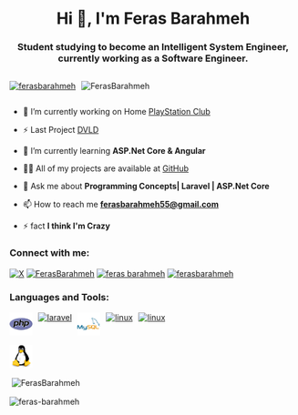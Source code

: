 <h1 align="center">Hi 👋, I'm Feras Barahmeh</h1>
<h3 align="center">Student studying to become an Intelligent System Engineer, currently working as a Software Engineer.</h3>

<div style="display: flex; gap:10px;     align-items: center;">
<p > <a href="https://twitter.com/ferasbarahmeh" target="blank"><img src="https://img.shields.io/twitter/follow/ferasbarahmeh?logo=twitter&style=for-the-badge" alt="ferasbarahmeh" /></a> </p>
<p> <img src="https://komarev.com/ghpvc/?username=ferasbarahmeh&label=Profile%20views&color=0e75b6&style=flat" alt="FerasBarahmeh" /> </p>

</div>

- 🔭 I’m currently working on Home [PlayStation Club](https://github.com/FerasBarahmeh/PlayStationHub)

- ⚡ Last Project [DVLD](https://github.com/FerasBarahmeh/DVLD)

- 🌱 I’m currently learning **ASP.Net Core & Angular**

- 👨‍💻 All of my projects are available at [GitHub](https://github.com/FerasBarahmeh)


- 💬 Ask me about **Programming Concepts| Laravel | ASP.Net Core**

- 📫 How to reach me **ferasbarahmeh55@gmail.com**

- ⚡ fact **I think I'm Crazy**

<h3 align="left">Connect with me:</h3>
<p align="left">
<!-- X -->
<a href="https://twitter.com/FerasBarahmeh" target="blank"><img align="center" src="https://about.x.com/content/dam/about-twitter/x/large-x-logo.png.twimg.1920.svg" alt="X" height="30" width="40" /></a> <!-- Linkein -->
<a href="https://linkedin.com/in/FerasBarahmeh" target="blank"><img align="center" src="https://raw.githubusercontent.com/rahuldkjain/github-profile-readme-generator/master/src/images/icons/Social/linked-in-alt.svg" alt="FerasBarahmeh" height="30" width="40" /></a> <!-- Youtube -->
<a href="https://www.youtube.com/channel/UCXpUm0ljpBMaleEoiwNGe5A" target="blank"><img align="center" src="https://raw.githubusercontent.com/rahuldkjain/github-profile-readme-generator/master/src/images/icons/Social/youtube.svg" alt="feras barahmeh" height="30" width="40" /></a><!-- Leetcode -->
<a href="https://www.leetcode.com/ferasbarahmeh" target="blank"><img align="center" src="https://raw.githubusercontent.com/rahuldkjain/github-profile-readme-generator/master/src/images/icons/Social/leet-code.svg" alt="ferasbarahmeh" height="30" width="40" /></a>
</p>

<h3 align="left">Languages and Tools:</h3>
<p align="left" style='display:flex; gap: 10px; flex-wrap: wrap;'> 
<!-- Start PHP -->
<a href="https://www.php.net" target="_blank" rel="noreferrer"> <img src="https://raw.githubusercontent.com/devicons/devicon/master/icons/php/php-original.svg" alt="php" width="40" height="40"/> </a>
<!-- Start laravel -->
  <a href="https://laravel.com/" target="_blank" rel="noreferrer"> <img src="https://laravel.com/img/logomark.min.svg" alt="laravel" width="40" height="40"/> </a>  
  <!-- Start MySQL -->
  <a href="https://www.mysql.com/" target="_blank" rel="noreferrer"> <img src="https://raw.githubusercontent.com/devicons/devicon/master/icons/mysql/mysql-original-wordmark.svg" alt="mysql" width="40" height="40"/> </a>  
 <!-- Start Asp.net core -->
<a href="https://upload.wikimedia.org/" target="_blank" rel="noreferrer"> <img src="https://upload.wikimedia.org/wikipedia/commons/e/ee/.NET_Core_Logo.svg" alt="linux" width="40" height="40"/> </a>
 <!-- Start SQL Server-->
<a href="https://upload.wikimedia.org/" target="_blank" rel="noreferrer"> <img src="https://upload.wikimedia.org/wikipedia/de/8/8c/Microsoft_SQL_Server_Logo.svg" alt="linux" width="40" height="40" style="background-color: #ffff; padding: 0px, 1px;"/> </a>

<!-- Start Linux -->
<a href="https://www.linux.org/" target="_blank" rel="noreferrer"> <img src="https://raw.githubusercontent.com/devicons/devicon/master/icons/linux/linux-original.svg" alt="linux" width="40" height="40"/> </a>

</p>

<p>&nbsp;<img align="center" src="https://github-readme-stats.vercel.app/api?username=FerasBarahmeh&show_icons=true&locale=en" alt="FerasBarahmeh" /></p>

<p><img align="center" src="https://github-readme-streak-stats.herokuapp.com/?user=FerasBarahmeh&" alt="feras-barahmeh" /></p>
